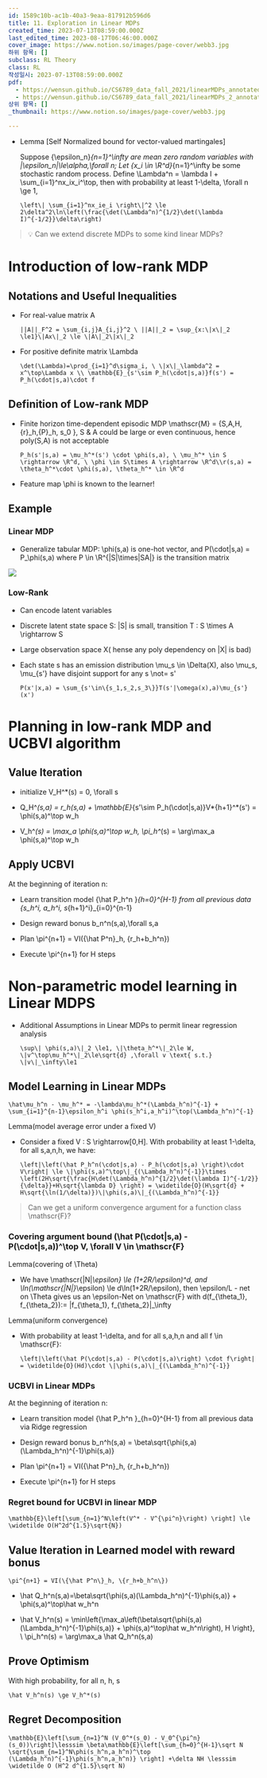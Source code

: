 ```yaml
---
id: 1589c10b-ac1b-40a3-9eaa-817912b596d6
title: 11. Exploration in Linear MDPs
created_time: 2023-07-13T08:59:00.000Z
last_edited_time: 2023-08-17T06:46:00.000Z
cover_image: https://www.notion.so/images/page-cover/webb3.jpg
하위 항목: []
subclass: RL Theory
class: RL
작성일시: 2023-07-13T08:59:00.000Z
pdf:
  - https://wensun.github.io/CS6789_data_fall_2021/linearMDPs_annotated.pdf
  - https://wensun.github.io/CS6789_data_fall_2021/linearMDPs_2_annotated.pdf
상위 항목: []
_thumbnail: https://www.notion.so/images/page-cover/webb3.jpg

---
```


*   Lemma \[Self Normalized bound for vector-valued martingales]

    Suppose {\epsilon\_n}*{n=1}^\infty are mean zero random variables with |\epsilon\_n|\le\alpha,\forall n; Let {x\_i \in \R^d}*{n=1}^\infty be some stochastic random process. Define \Lambda^n = \lambda I + \sum\_{i=1}^nx\_ix\_i^\top, then with probability at least 1-\delta, \forall n \ge 1,

    ```undefined
    \left\| \sum_{i=1}^nx_ie_i \right\|^2 \le 2\delta^2\ln\left(\frac{\det(\Lambda^n)^{1/2}\det(\lambda I)^{-1/2}}\delta\right)
    ```

> 💡 Can we extend discrete MDPs to some kind linear MDPs?

# Introduction of low-rank MDP

## Notations and Useful Inequalities

*   For real-value matrix A

    ```undefined
    ||A||_F^2 = \sum_{i,j}A_{i,j}^2 \ ||A||_2 = \sup_{x:\|x\|_2 \le1}\|Ax\|_2 \le \|A\|_2\|x\|_2
    ```

*   For positive definite matrix \Lambda

    ```undefined
    \det(\Lambda)=\prod_{i=1}^d\sigma_i, \ \|x\|_\lambda^2 = x^\top\Lambda x \\ \mathbb{E}_{s'\sim P_h(\cdot|s,a)}f(s') = P_h(\cdot|s,a)\cdot f
    ```

## Definition of Low-rank MDP

*   Finite horizon time-dependent episodic MDP \mathscr{M} = {S,A,H,{r}\_h,{P}\_h, s\_0 }, S & A could be large or even continuous, hence poly(S,A) is not acceptable

    ```undefined
    P_h(s'|s,a) = \mu_h^*(s') \cdot \phi(s,a), \ \mu_h^* \in S \rightarrow \R^d, \ \phi \in S\times A \rightarrow \R^d\\r(s,a) = \theta_h^*\cdot \phi(s,a), \theta_h^* \in \R^d
    ```

*   Feature map \phi is known to the learner!

## Example

### Linear MDP

*   Generalize tabular MDP: \phi(s,a) is one-hot vector, and P(\cdot|s,a) = P\_\phi(s,a) where P \in \R^{|S|\times|SA|} is the transition matrix

![](https://prod-files-secure.s3.us-west-2.amazonaws.com/0d54cb71-779e-4bdf-883b-5ad3380d7d11/73c05bfe-8868-449c-bc3e-1445af5a630f/Untitled.png?X-Amz-Algorithm=AWS4-HMAC-SHA256\&X-Amz-Content-Sha256=UNSIGNED-PAYLOAD\&X-Amz-Credential=AKIAT73L2G45HZZMZUHI%2F20240211%2Fus-west-2%2Fs3%2Faws4_request\&X-Amz-Date=20240211T004544Z\&X-Amz-Expires=3600\&X-Amz-Signature=ef3ebfefcbcc308b4d24fb99e3a326ae122ae727182f5a075fd335c4a468934f\&X-Amz-SignedHeaders=host\&x-id=GetObject)

### Low-Rank

*   Can encode latent variables

*   Discrete latent state space S: |S| is small, transition T : S \times A \rightarrow S

*   Large observation space X( hense any poly dependency on |X| is bad)

*   Each state s has an emission distribution \mu\_s \in \Delta(X), also \mu\_s, \mu\_{s'} have disjoint support for any s \not= s'

    ```undefined
    P(x'|x,a) = \sum_{s'\in\{s_1,s_2,s_3\}}T(s'|\omega(x),a)\mu_{s'}(x')
    ```

# Planning in low-rank MDP and UCBVI algorithm

## Value Iteration

*   initialize V\_H^\*(s) = 0, \forall s

*   Q\_H^*(s,a) = r\_h(s,a) + \mathbb{E}*{s'\sim P\_h(\cdot|s,a)}V*{h+1}^*(s') = \phi(s,a)^\top w\_h

*   V\_h^*(s) = \max\_a \phi(s,a)^\top w\_h, \pi\_h^*(s) = \arg\max\_a \phi(s,a)^\top w\_h

## Apply UCBVI

At the beginning of iteration n:

*   Learn transition model {\hat P\_h^n }*{h=0}^{H-1} from all previous data {s\_h^i, a\_h^i, s*{h+1}^i}\_{i=0}^{n-1}

*   Design reward bonus b\_n^n(s,a),\forall s,a

*   Plan \pi^{n+1} = VI({\hat P^n}\_h, {r\_h+b\_h^n})

*   Execute \pi^{n+1} for H steps

# Non-parametric model learning in Linear MDPS

*   Additional Assumptions in Linear MDPs to permit linear regression analysis

    ```undefined
    \sup\| \phi(s,a)\|_2 \le1, \|\theta_h^*\|_2\le W, \|v^\top\mu_h^*\|_2\le\sqrt{d} ,\forall v \text{ s.t.} \|v\|_\infty\le1
    ```

## Model Learning in Linear MDPs

```undefined
\hat\mu_h^n - \mu_h^* = -\lambda\mu_h^*(\Lambda_h^n)^{-1} + \sum_{i=1}^{n-1}\epsilon_h^i \phi(s_h^i,a_h^i)^\top(\Lambda_h^n)^{-1}
```

Lemma(model average error under a fixed V)

*   Consider a fixed V : S \rightarrow\[0,H]. With probability at least 1-\delta, for all s,a,n,h, we have:

    ```undefined
    \left|\left(\hat P_h^n(\cdot|s,a) - P_h(\cdot|s,a) \right)\cdot V\right| \le \|\phi(s,a)^\top\|_{(\Lambda_h^n)^{-1}}\times \left(2H\sqrt{\frac{H\det(\Lambda_h^n)^{1/2}\det(\lambda I)^{-1/2}}{\delta}}+H\sqrt{\lambda D} \right) = \widetilde{O}(H\sqrt{d} + H\sqrt{\ln(1/\delta)})\|\phi(s,a)\|_{(\Lambda_h^n)^{-1}}
    ```

> Can we get a uniform convergence argument for a function class \mathscr{F}?

### Covering argument bound (\hat P(\cdot|s,a) - P(\cdot|s,a))^\top V, \forall V \in \mathscr{F}

Lemma(covering of \Theta)

*   We have \mathscr{|N|*\epsilon} \le (1+2R/\epsilon)^d, and \ln(\mathscr{|N|}*\epsilon) \le d\ln(1+2R/\epsilon), then \epsilon/L - net on \Theta gives us an \epsilon-Net on \mathscr{F} with d(f\_{\theta\_1}, f\_{\theta\_2}):= |f\_{\theta\_1}, f\_{\theta\_2}|\_\infty

Lemma(uniform convergence)

*   With probability at least 1-\delta, and for all s,a,h,n and all f \in \mathscr{F}:

    ```undefined
    \left|\left(\hat P(\cdot|s,a) - P(\cdot|s,a)\right) \cdot f\right| = \widetilde{O}(Hd)\cdot \|\phi(s,a)\|_{(\Lambda_h^n)^{-1}}
    ```

### UCBVI in Linear MDPs

At the beginning of iteration n:

*   Learn transition model {\hat P\_h^n }\_{h=0}^{H-1} from all previous data via Ridge regression

*   Design reward bonus b\_n^h(s,a) = \beta\sqrt{\phi(s,a)(\Lambda\_h^n)^{-1}\phi(s,a)}

*   Plan \pi^{n+1} = VI({\hat P^n}\_h, {r\_h+b\_h^n})

*   Execute \pi^{n+1} for H steps

### Regret bound for UCBVI in linear MDP

```undefined
\mathbb{E}\left[\sum_{n=1}^N\left(V^* - V^{\pi^n}\right) \right] \le \widetilde O(H^2d^{1.5}\sqrt{N})
```

## Value Iteration in Learned model with reward bonus

```undefined
\pi^{n+1} = VI(\{\hat P^n\}_h, \{r_h+b_h^n\})
```

*   \hat Q\_h^n(s,a)=\beta\sqrt{\phi(s,a)(\Lambda\_h^n)^{-1}\phi(s,a)} + \phi(s,a)^\top\hat w\_h^n

*   \hat V\_h^n(s) = \min\left{\max\_a\left(\beta\sqrt{\phi(s,a)(\Lambda\_h^n)^{-1}\phi(s,a)} + \phi(s,a)^\top\hat w\_h^n\right), H \right}, \ \pi\_h^n(s) = \arg\max\_a \hat Q\_h^n(s,a)

## Prove Optimism

With high probability, for all n, h, s

```undefined
\hat V_h^n(s) \ge V_h^*(s)
```

## Regret Decomposition

```undefined
\mathbb{E}\left[\sum_{n=1}^N (V_0^*(s_0) - V_0^{\pi^n}(s_0))\right]\lesssim \beta\mathbb{E}\left[\sum_{h=0}^{H-1}\sqrt N \sqrt{\sum_{n=1}^N\phi(s_h^n,a_h^n)^\top (\Lambda_h^n)^{-1}\phi(s_h^n,a_h^n)} \right] +\delta NH \lesssim \widetilde O (H^2 d^{1.5}\sqrt N)
```
